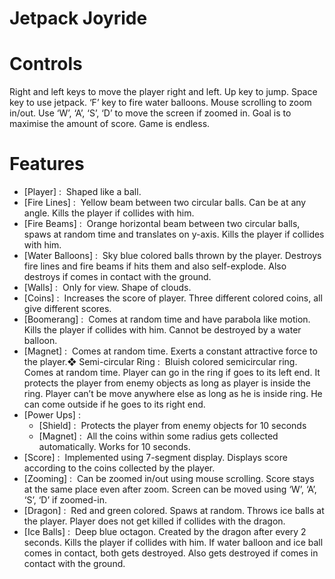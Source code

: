 Jetpack Joyride
=========================

# Controls
Right and left keys to move the player right and left. Up key to
jump. Space key to use jetpack. ‘F’ key to fire water balloons.
Mouse scrolling to zoom in/out. Use ‘W’, ‘A’, ‘S’, ‘D’ to move the
screen if zoomed in. Goal is to maximise the amount of score.
Game is endless.
# Features
- [Player] : ​ Shaped like a ball.
- [Fire Lines] : ​ Yellow beam between two circular balls. Can be
at any angle. Kills the player if collides with him.
- [Fire Beams] : ​ Orange horizontal beam between two circular
balls, spaws at random time and translates on y-axis. Kills the
player if collides with him.
- [Water Balloons] : ​ Sky blue colored balls thrown by the
player. Destroys fire lines and fire beams if hits them and
also self-explode. Also destroys if comes in contact with the
ground.
- [Walls] : ​ Only for view. Shape of clouds.
- [Coins] : ​ Increases the score of player. Three different
colored coins, all give different scores.
- [Boomerang] : ​ Comes at random time and have parabola like
motion. Kills the player if collides with him. Cannot be
destroyed by a water balloon.
- [Magnet] : ​ Comes at random time. Exerts a constant
attractive force to the player.❖ Semi-circular Ring : ​ Bluish colored semicircular ring. Comes
at random time. Player can go in the ring if goes to its left
end. It protects the player from enemy objects as long as
player is inside the ring. Player can’t be move anywhere else
as long as he is inside ring. He can come outside if he goes to
its right end.
- [Power Ups] :
	- [Shield] : ​ Protects the player from enemy objects for 10
seconds
	- [Magnet] : ​ All the coins within some radius gets
collected automatically. Works for 10 seconds.
- [Score] : ​ Implemented using 7-segment display. Displays score
according to the coins collected by the player.
- [Zooming] : ​ Can be zoomed in/out using mouse scrolling. Score
stays at the same place even after zoom. Screen can be
moved using ‘W’, ‘A’, ‘S’, ‘D’ if zoomed-in.
- [Dragon] : ​ Red and green colored. Spaws at random. Throws ice balls at the player. Player does not get killed if collides
with the dragon.
- [Ice Balls] : ​ Deep blue octagon. Created by the dragon after
every 2 seconds. Kills the player if collides with him. If water
balloon and ice ball comes in contact, both gets destroyed.
Also gets destroyed if comes in contact with the ground.


